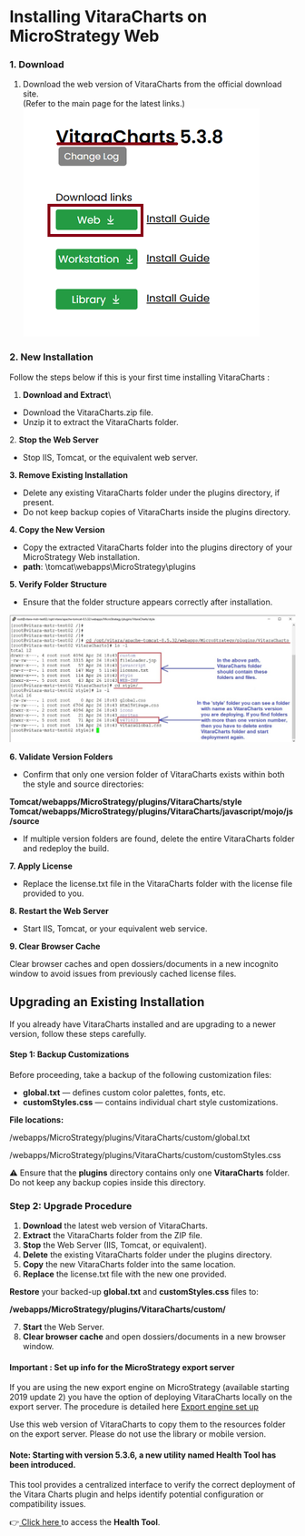# Installing VitaraCharts on MicroStrategy Web

### 1. Download

1. Download the web version of VitaraCharts from the official download site.\
   (Refer to the main page for the latest links.)\
   ![](<../.gitbook/assets/unknown (15).png>)

### 2. New Installation

Follow the steps below if this is your first time installing VitaraCharts :

1. **Download and Extract**\


* Download the VitaraCharts.zip file.
* Unzip it to extract the VitaraCharts folder.

&#x20;2\. **Stop the Web Server**

* Stop IIS, Tomcat, or the equivalent web server.

**3. Remove Existing Installation**

* Delete any existing VitaraCharts folder under the plugins directory, if present.
* Do not keep backup copies of VitaraCharts inside the plugins directory.

**4. Copy the New Version**

* Copy the extracted VitaraCharts folder into the plugins directory of your MicroStrategy Web installation.
* **path**: \tomcat\webapps\MicroStrategy\plugins

**5. Verify Folder Structure**

* Ensure that the folder structure appears correctly after installation.

![](<../.gitbook/assets/unknown (16).png>)

**6. Validate Version Folders**

* Confirm that only one version folder of VitaraCharts exists within both the style and source directories:

**Tomcat/webapps/MicroStrategy/plugins/VitaraCharts/style            Tomcat/webapps/MicroStrategy/plugins/VitaraCharts/javascript/mojo/js/source**

* If multiple version folders are found, delete the entire VitaraCharts folder and redeploy the build.

**7. Apply License**

* Replace the license.txt file in the VitaraCharts folder with the license file provided to you.

**8. Restart the Web Server**

* Start IIS, Tomcat, or your equivalent web service.

**9. Clear Browser Cache**

Clear browser caches and open dossiers/documents in a new incognito window to avoid issues from previously cached license files.

## Upgrading an Existing Installation

If you already have VitaraCharts installed and are upgrading to a newer version, follow these steps carefully.

#### Step 1: Backup Customizations

Before proceeding, take a backup of the following customization files:

* **global.txt** — defines custom color palettes, fonts, etc.
* **customStyles.css** — contains individual chart style customizations.

**File locations:**

/webapps/MicroStrategy/plugins/VitaraCharts/custom/global.txt

/webapps/MicroStrategy/plugins/VitaraCharts/custom/customStyles.css

⚠️ Ensure that the **plugins** directory contains only one **VitaraCharts** folder.\
Do not keep any backup copies inside this directory.

### Step 2: Upgrade Procedure

1. **Download** the latest web version of VitaraCharts.
2. **Extract** the VitaraCharts folder from the ZIP file.
3. **Stop** the Web Server (IIS, Tomcat, or equivalent).
4. **Delete** the existing VitaraCharts folder under the plugins directory.
5. **Copy** the new VitaraCharts folder into the same location.
6. **Replace** the license.txt file with the new one provided.

**Restore** your backed-up **global.txt** and **customStyles.css** files to:

**/webapps/MicroStrategy/plugins/VitaraCharts/custom/**

7. **Start** the Web Server.
8. **Clear browser cache** and open dossiers/documents in a new browser window.

#### **Important : Set up info for the MicroStrategy export server**

If you are using the new export engine on MicroStrategy (available starting 2019 update 2) you have the option of deploying VitaraCharts locally on the export server. The procedure is detailed here [Export engine set up](https://community.microstrategy.com/s/article/New-Customization-Property-for-the-Export-Engine-Service?language=en_US)

Use this web version of VitaraCharts to copy them to the resources folder on the export server. Please do not use the library or mobile version.

#### **Note:** Starting with version 5.3.6, a new utility named Health Tool has been introduced.

This tool provides a centralized interface to verify the correct deployment of the Vitara Charts plugin and helps identify potential configuration or compatibility issues.

👉[ Click here ](health-tool.md)to access the **Health Tool**.
